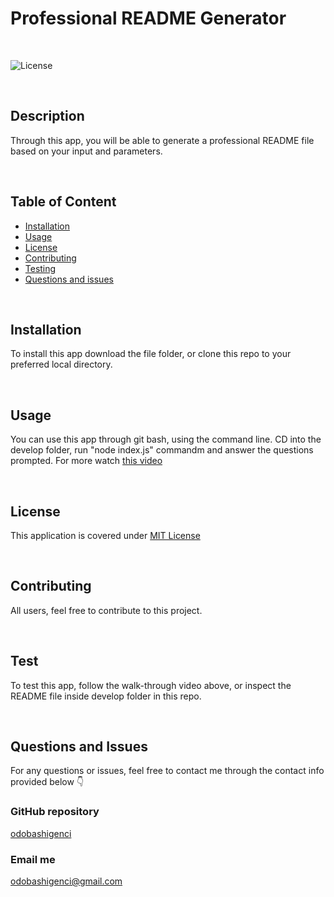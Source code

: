 
  # Professional README Generator
  </br>
  
  ![License](https://img.shields.io/badge/License-MIT%20License-blue.svg) 
  
  </br>
  
  ## Description
  
  Through this app, you will be able to generate a professional README file based on your input and parameters.
  
  </br>

  ## Table of Content

  * [Installation](#installation)
  * [Usage](#usage)
  * [License](#license)
  * [Contributing](#contributing)
  * [Testing](#testing)
  * [Questions and issues](#questions)

  </br>

  ## Installation
  
  To install this app download the file folder, or clone this repo to your preferred local directory.
  
  </br>
  
  ## Usage
  
  You can use this app through git bash, using the command line. CD into the develop folder, run "node index.js" commandm and answer the questions prompted.
  For more watch [this video](https://drive.google.com/file/d/1XOPLJNxQrtT026NDTAMXjEKwwUViK4ei/view)
  
  </br>
  

  ## License
  
  This application is covered under [MIT License](https://choosealicense.com/licenses/mit/)
  
  </br>
  
  ## Contributing
  
  All users, feel free to contribute to this project.
  
  </br>
  
  ## Test
  
  To test this app, follow the walk-through video above, or inspect the README file inside develop folder in this repo.
  
  </br>
  
  ## Questions and Issues
  
  For any questions or issues, feel free to contact me through the contact info provided below 👇
  
  ### GitHub repository
  
  [odobashigenci](https://github.com/odobashigenci)
  
  ### Email me
  
  [odobashigenci@gmail.com](mailto:odobashigenci@gmail.com)
  
  </br>
